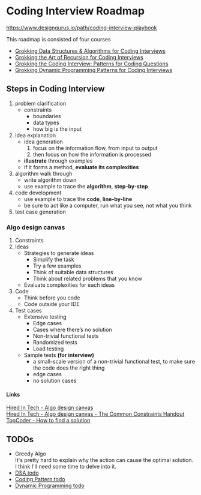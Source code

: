 # Coding Interview Roadmap
https://www.designgurus.io/path/coding-interview-playbook

This roadmap is consisted of four courses
- [Grokking Data Structures & Algorithms for Coding Interviews](./Grokking%20Data%20Structures%20and%20Algorithms%20for%20Coding%20Interviews/Grokking%20Data%20Structures%20and%20Algorithms%20for%20Coding%20Interviews.md)
- [Grokking the Art of Recursion for Coding Interviews](./Grokking%20the%20Art%20of%20Recursion%20for%20Coding%20Interviews/Grokking%20the%20Art%20of%20Recursion%20for%20Coding%20Interviews.md)
- [Grokking the Coding Interview: Patterns for Coding Questions](./Grokking%20the%20Coding%20Interview-%20Patterns%20for%20Coding%20Questions/Grokking%20the%20Coding%20Interview-%20Patterns%20for%20Coding%20Questions.md)
- [Grokking Dynamic Programming Patterns for Coding Interviews](./Grokking%20Dynamic%20Programming%20Patterns%20for%20Coding%20Interviews/Grokking%20Dynamic%20Programming%20Patterns%20for%20Coding%20Interviews.md)

## Steps in Coding Interview
1. problem clarification
   - constraints
     - boundaries
     - data types
     - how big is the input
2. idea explanation  
   - idea generation
     1. focus on the information flow, from input to output
     2. then focus on how the information is processed
   - **illustrate** through examples
   - if it forms a method, **evaluate its complexities**
3. algorithm walk through
   - write algorithm down
   - use example to trace the **algorithm**, **step-by-step**
4. code development
   - use example to trace the **code**, **line-by-line**
   - be sure to act like a computer, run what you see, not what you think
5. test case generation

### Algo design canvas
1. Constraints
2. Ideas
   - Strategies to generate ideas
     - Simplify the task
     - Try a few examples 
     - Think of suitable data structures
     - Think about related problems that you know
   - Evaluate complexities for each ideas
3. Code
   - Think before you code
   - Code outside your IDE
4. Test cases
   - Extensive testing
     - Edge cases
     - Cases where there’s no solution
     - Non-trivial functional tests
     - Randomized tests
     - Load testing
   - Sample tests **(for interview)**
     - a small-scale version of a non-trivial functional test, to make sure the code does the right thing
     - edge cases
     - no solution cases

#### Links
[Hired In Tech - Algo design canvas](https://www.hiredintech.com/algorithms/algorithm-design-canvas/)  
[Hired In Tech - Algo design canvas - The Common Constraints Handout](https://www.hiredintech.com/files/the-common-constraints-handout.pdf)  
[TopCoder - How to find a solution](https://www.topcoder.com/thrive/articles/How%20To%20Find%20a%20Solution)   

## TODOs
- Greedy Algo  
   It's pretty hard to explain why the action can cause the optimal solution.  
   I think I'll need some time to delve into it.
- [DSA todo](./Grokking%20Data%20Structures%20and%20Algorithms%20for%20Coding%20Interviews/TODO.md)
- [Coding Pattern todo](./Grokking%20the%20Coding%20Interview-%20Patterns%20for%20Coding%20Questions/TODO.md)
- [Dynamic Programming todo](./Grokking%20Dynamic%20Programming%20Patterns%20for%20Coding%20Interviews/TODO.md)